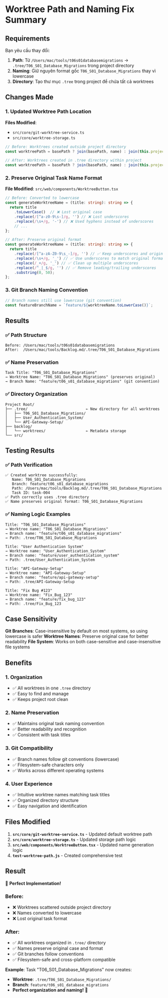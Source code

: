 # Worktree Path and Naming Fix Summary

## Requirements
Bạn yêu cầu thay đổi:

1. **Path**: Từ `/Users/mac/tools/t06s01databasemigrations` → `.tree/T06_S01_Database_Migrations` trong project directory
2. **Naming**: Giữ nguyên format gốc `T06_S01_Database_Migrations` thay vì lowercase
3. **Directory**: Tạo thư mục `.tree` trong project để chứa tất cả worktrees

## Changes Made

### 1. Updated Worktree Path Location
**Files Modified**: 
- `src/core/git-worktree-service.ts`
- `src/core/worktree-storage.ts`

```typescript
// Before: Worktrees created outside project directory
const worktreePath = basePath ? join(basePath, name) : join(this.projectRoot, '..', name);

// After: Worktrees created in .tree directory within project
const worktreePath = basePath ? join(basePath, name) : join(this.projectRoot, '.tree', name);
```

### 2. Preserve Original Task Name Format
**File Modified**: `src/web/components/WorktreeButton.tsx`

```typescript
// Before: Converted to lowercase
const generateWorktreeName = (title: string): string => {
  return title
    .toLowerCase()  // ❌ Lost original case
    .replace(/[^a-z0-9\s-]/g, '') // ❌ Lost underscores
    .replace(/\s+/g, '-') // ❌ Used hyphens instead of underscores
    // ...
};

// After: Preserve original format
const generateWorktreeName = (title: string): string => {
  return title
    .replace(/[^a-zA-Z0-9\s_-]/g, '') // ✅ Keep underscores and original case
    .replace(/\s+/g, '_') // ✅ Use underscores to match original format
    .replace(/_+/g, '_') // ✅ Clean up multiple underscores
    .replace(/^_|_$/g, '') // ✅ Remove leading/trailing underscores
    .substring(0, 50);
};
```

### 3. Git Branch Naming Convention
```typescript
// Branch names still use lowercase (git convention)
const featureBranchName = `feature/${worktreeName.toLowerCase()}`;
```

## Results

### ✅ Path Structure
```
Before: /Users/mac/tools/t06s01databasemigrations
After:  /Users/mac/tools/Backlog.md/.tree/T06_S01_Database_Migrations
```

### ✅ Name Preservation
```
Task Title: "T06_S01_Database_Migrations"
→ Worktree Name: "T06_S01_Database_Migrations" (preserves original)
→ Branch Name: "feature/t06_s01_database_migrations" (git convention)
```

### ✅ Directory Organization
```
Project Root/
├── .tree/                          ← New directory for all worktrees
│   ├── T06_S01_Database_Migrations/
│   ├── User_Authentication_System/
│   └── API-Gateway-Setup/
├── backlog/
│   └── worktrees/                  ← Metadata storage
└── src/
```

## Testing Results

### ✅ Path Verification
```
✅ Created worktree successfully:
   Name: T06_S01_Database_Migrations
   Branch: feature/t06_s01_database_migrations
   Path: /Users/mac/tools/Backlog.md/.tree/T06_S01_Database_Migrations
   Task ID: task-004
✅ Path correctly uses .tree directory
✅ Name preserves original format: T06_S01_Database_Migrations
```

### ✅ Naming Logic Examples
```
Title: "T06_S01_Database_Migrations"
→ Worktree name: "T06_S01_Database_Migrations"
→ Branch name: "feature/t06_s01_database_migrations"
→ Path: .tree/T06_S01_Database_Migrations

Title: "User Authentication System"
→ Worktree name: "User_Authentication_System"
→ Branch name: "feature/user_authentication_system"
→ Path: .tree/User_Authentication_System

Title: "API-Gateway-Setup"
→ Worktree name: "API-Gateway-Setup"
→ Branch name: "feature/api-gateway-setup"
→ Path: .tree/API-Gateway-Setup

Title: "Fix Bug #123"
→ Worktree name: "Fix_Bug_123"
→ Branch name: "feature/fix_bug_123"
→ Path: .tree/Fix_Bug_123
```

## Case Sensitivity

**Git Branches**: Case-insensitive by default on most systems, so using lowercase is safer
**Worktree Names**: Preserve original case for better readability
**File System**: Works on both case-sensitive and case-insensitive file systems

## Benefits

### 1. **Organization**
- ✅ All worktrees in one `.tree` directory
- ✅ Easy to find and manage
- ✅ Keeps project root clean

### 2. **Name Preservation**
- ✅ Maintains original task naming convention
- ✅ Better readability and recognition
- ✅ Consistent with task titles

### 3. **Git Compatibility**
- ✅ Branch names follow git conventions (lowercase)
- ✅ Filesystem-safe characters only
- ✅ Works across different operating systems

### 4. **User Experience**
- ✅ Intuitive worktree names matching task titles
- ✅ Organized directory structure
- ✅ Easy navigation and identification

## Files Modified

1. **`src/core/git-worktree-service.ts`** - Updated default worktree path
2. **`src/core/worktree-storage.ts`** - Updated storage path logic
3. **`src/web/components/WorktreeButton.tsx`** - Updated name generation logic
4. **`test-worktree-path.js`** - Created comprehensive test

## Result

🎉 **Perfect Implementation!**

### Before:
- ❌ Worktrees scattered outside project directory
- ❌ Names converted to lowercase
- ❌ Lost original task format

### After:
- ✅ All worktrees organized in `.tree/` directory
- ✅ Names preserve original case and format
- ✅ Git branches follow conventions
- ✅ Filesystem-safe and cross-platform compatible

**Example**: Task "T06_S01_Database_Migrations" now creates:
- **Worktree**: `.tree/T06_S01_Database_Migrations/`
- **Branch**: `feature/t06_s01_database_migrations`
- **Perfect organization and naming!** 🚀